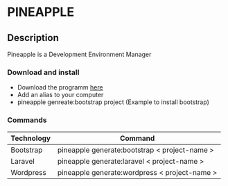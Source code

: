 

# PINEAPPLE

## Description
Pineapple is a  Development Environment Manager

### Download and install 
- Download the programm [here](https://steveaverty.fr/pineapple.zip) 
- Add an alias to your computer 
- pineapple genreate:bootstrap project (Example to install bootstrap)

### Commands 
| Technology | Command  |
|--|--|
| Bootstrap | pineapple generate:bootstrap < project-name >  |
| Laravel | pineapple generate:laravel < project-name >  |
| Wordpress | pineapple generate:wordpress < project-name >  |
